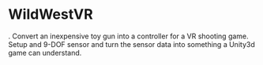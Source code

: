 # WildWestVR
.   Convert an inexpensive toy gun into a controller for a VR shooting game.   Setup and 9-DOF sensor and turn the sensor data into something a Unity3d game can understand.
